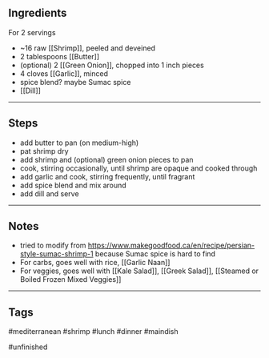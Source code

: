 ## Ingredients
For 2 servings
- ~16 raw [[Shrimp]], peeled and deveined 
- 2 tablespoons [[Butter]]
- (optional) 2 [[Green Onion]], chopped into 1 inch pieces
- 4 cloves [[Garlic]], minced
- spice blend? maybe Sumac spice
- [[Dill]]


---
## Steps
- add butter to pan (on medium-high)
- pat shrimp dry
- add shrimp and (optional) green onion pieces to pan
- cook, stirring occasionally, until shrimp are opaque and cooked through
- add garlic and cook, stirring frequently, until fragrant
- add spice blend and mix around
- add dill and serve

---
## Notes
- tried to modify from https://www.makegoodfood.ca/en/recipe/persian-style-sumac-shrimp-1 because Sumac spice is hard to find
- For carbs, goes well with rice, [[Garlic Naan]]
- For veggies, goes well with [[Kale Salad]], [[Greek Salad]], [[Steamed or Boiled Frozen Mixed Veggies]]

---
## Tags
#mediterranean 
#shrimp
#lunch #dinner 
#maindish 

#unfinished